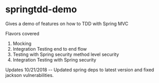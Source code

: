 springtdd-demo	
=================

Gives a demo of features on how to TDD with Spring MVC

Flavors covered

1. Mocking 
2. Integration Testing end to end flow
3. Testing with Spring security method level security
4. Integration Testing with Spring security   


Updates 10/21/2018 
-- Updated spring deps to latest version and fixed jackson vulnerabilities. 